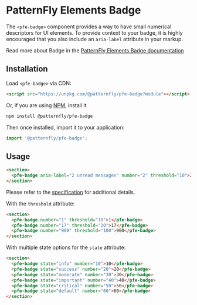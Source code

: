 # PatternFly Elements Badge
         
The `<pfe-badge>` component provides a way to have small numerical descriptors for UI elements. To provide context to your badge, it is highly encouraged that you also include an `aria-label` attribute in your markup.

Read more about Badge in the [PatternFly Elements Badge documentation](https://patternflyelements.org/components/badge)

##  Installation

Load `<pfe-badge>` via CDN:

```html
<script src="https://unpkg.com/@patternfly/pfe-badge?module"></script>
```

Or, if you are using [NPM](https://npm.im), install it

```bash
npm install @patternfly/pfe-badge
```

Then once installed, import it to your application:

```js
import '@patternfly/pfe-badge';
```

## Usage

```html
<section>
  <pfe-badge aria-label="2 unread messages" number="2" threshold="10">2</pfe-badge>
</section>
```

Please refer to the [specification](https://www.w3.org/TR/wai-aria/#aria-label) for additional details.

With the `threshold` attribute:

```html
<section>
  <pfe-badge number="1" threshold="10">1</pfe-badge>
  <pfe-badge number="17" threshold="20">17</pfe-badge>
  <pfe-badge number="900" threshold="100">900</pfe-badge>
</section>
```

With multiple state options for the `state` attribute:

```html
<section>
  <pfe-badge state="info" number="10">10</pfe-badge>
  <pfe-badge state="success" number="20">20</pfe-badge>
  <pfe-badge state="moderate" number="30">30</pfe-badge>
  <pfe-badge state="important" number="40">40</pfe-badge>
  <pfe-badge state="critical" number="50">50</pfe-badge>
  <pfe-badge state="default" number="60">60</pfe-badge>
</section>
```

